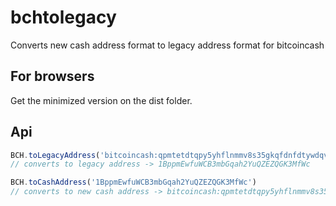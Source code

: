 # bchtolegacy

Converts new cash address format to legacy address format for bitcoincash

## For browsers

Get the minimized version on the dist folder.

## Api

```js
BCH.toLegacyAddress('bitcoincash:qpmtetdtqpy5yhflnmmv8s35gkqfdnfdtywdqvue4p') 
// converts to legacy address -> 1BppmEwfuWCB3mbGqah2YuQZEZQGK3MfWc

BCH.toCashAddress('1BppmEwfuWCB3mbGqah2YuQZEZQGK3MfWc')
// converts to new cash address -> bitcoincash:qpmtetdtqpy5yhflnmmv8s35gkqfdnfdtywdqvue4p
```